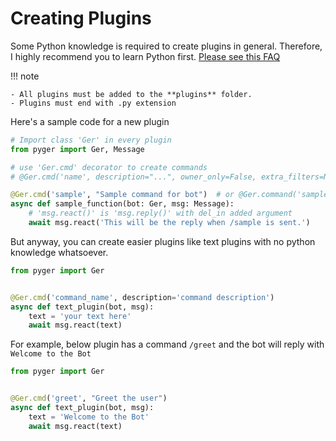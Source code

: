 # Creating Plugins

Some Python knowledge is required to create plugins in general. Therefore, I highly recommend you to learn Python first. [Please see this FAQ](/meta/faqs#learn-python)

!!! note

    - All plugins must be added to the **plugins** folder.
    - Plugins must end with .py extension


Here's a sample code for a new plugin

```python
# Import class 'Ger' in every plugin
from pyger import Ger, Message

# use 'Ger.cmd' decorator to create commands
# @Ger.cmd('name', description="...", owner_only=False, extra_filters=None, group=0, private=False) - defaults

@Ger.cmd('sample', "Sample command for bot")  # or @Ger.command('sample', description="Sample command for bot")
async def sample_function(bot: Ger, msg: Message):
    # 'msg.react()' is 'msg.reply()' with del_in added argument
    await msg.react('This will be the reply when /sample is sent.')
```

But anyway, you can create easier plugins like text plugins with no python knowledge whatsoever.

```python
from pyger import Ger


@Ger.cmd('command_name', description='command description')
async def text_plugin(bot, msg):
    text = 'your text here'
    await msg.react(text)
```

For example, below plugin has a command ``/greet`` and the bot will reply with `Welcome to the Bot`

```python
from pyger import Ger


@Ger.cmd('greet', "Greet the user")
async def text_plugin(bot, msg):
    text = 'Welcome to the Bot'
    await msg.react(text)
```
